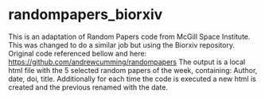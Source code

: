 # randompapers_biorxiv

This is an adaptation of Random Papers code from McGill Space Institute. This was changed to do a similar job but using the Biorxiv repository. Original code referenced bellow and here: https://github.com/andrewcumming/randompapers
The output is a local html file with the 5 selected random papers of the week, containing: Author, date, doi, title.
Additionally for each time the code is executed a new html is created and the previous renamed with the date.

